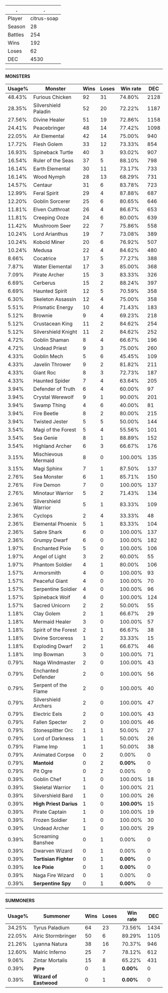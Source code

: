 .|.
|-|-
Player|citrus-soap
Season|28
Battles|254
Wins|192
Loses|62
DEC|4530

---
**MONSTERS**

Usage%|Monster|Wins|Loses|Win rate|DEC|
-|-|-|-|-|-|
48.43%|Furious Chicken|92|31|74.80%|2128|
28.35%|Silvershield Paladin|52|20|72.22%|1187|
27.56%|Divine Healer|51|19|72.86%|1158|
24.41%|Peacebringer|48|14|77.42%|1098|
22.05%|Air Elemental|42|14|75.00%|940|
17.72%|Flesh Golem|33|12|73.33%|854|
16.93%|Spineback Turtle|40|3|93.02%|907|
16.54%|Ruler of the Seas|37|5|88.10%|798|
16.14%|Earth Elemental|30|11|73.17%|733|
16.14%|Wood Nymph|28|13|68.29%|731|
14.57%|Centaur|31|6|83.78%|723|
12.99%|Feral Spirit|29|4|87.88%|687|
12.20%|Goblin Sorcerer|25|6|80.65%|646|
11.81%|Elven Cutthroat|26|4|86.67%|653|
11.81%|Creeping Ooze|24|6|80.00%|639|
11.42%|Mushroom Seer|22|7|75.86%|558|
10.24%|Lord Arianthus|19|7|73.08%|389|
10.24%|Kobold Miner|20|6|76.92%|507|
10.24%|Medusa|22|4|84.62%|480|
8.66%|Cocatrice|17|5|77.27%|388|
7.87%|Water Elemental|17|3|85.00%|368|
7.09%|Pirate Archer|15|3|83.33%|326|
6.69%|Cerberus|15|2|88.24%|397|
6.69%|Haunted Spirit|12|5|70.59%|358|
6.30%|Skeleton Assassin|12|4|75.00%|358|
5.51%|Prismatic Energy|10|4|71.43%|183|
5.12%|Brownie|9|4|69.23%|218|
5.12%|Crustacean King|11|2|84.62%|254|
5.12%|Silvershield Knight|11|2|84.62%|252|
4.72%|Goblin Shaman|8|4|66.67%|196|
4.72%|Undead Priest|9|3|75.00%|260|
4.33%|Goblin Mech|5|6|45.45%|109|
4.33%|Javelin Thrower|9|2|81.82%|211|
4.33%|Giant Roc|8|3|72.73%|187|
4.33%|Haunted Spider|7|4|63.64%|205|
3.94%|Defender of Truth|6|4|60.00%|97|
3.94%|Crystal Werewolf|9|1|90.00%|201|
3.94%|Swamp Thing|4|6|40.00%|81|
3.94%|Fire Beetle|8|2|80.00%|215|
3.94%|Twisted Jester|5|5|50.00%|144|
3.54%|Magi of the Forest|5|4|55.56%|101|
3.54%|Sea Genie|8|1|88.89%|152|
3.54%|Highland Archer|6|3|66.67%|176|
3.15%|Mischievous Mermaid|8|0|100.00%|135|
3.15%|Magi Sphinx|7|1|87.50%|137|
2.76%|Sea Monster|6|1|85.71%|150|
2.76%|Fire Demon|7|0|100.00%|137|
2.76%|Minotaur Warrior|5|2|71.43%|134|
2.36%|Silvershield Warrior|5|1|83.33%|109|
2.36%|Cyclops|2|4|33.33%|48|
2.36%|Elemental Phoenix|5|1|83.33%|104|
2.36%|Sabre Shark|6|0|100.00%|137|
2.36%|Grumpy Dwarf|6|0|100.00%|182|
1.97%|Enchanted Pixie|5|0|100.00%|106|
1.97%|Angel of Light|3|2|60.00%|55|
1.97%|Phantom Soldier|4|1|80.00%|106|
1.57%|Armorsmith|4|0|100.00%|93|
1.57%|Peaceful Giant|4|0|100.00%|70|
1.57%|Serpentine Soldier|4|0|100.00%|96|
1.57%|Spineback Wolf|4|0|100.00%|124|
1.57%|Sacred Unicorn|2|2|50.00%|55|
1.18%|Clay Golem|2|1|66.67%|29|
1.18%|Mermaid Healer|3|0|100.00%|57|
1.18%|Spirit of the Forest|2|1|66.67%|38|
1.18%|Divine Sorceress|1|2|33.33%|15|
1.18%|Exploding Dwarf|2|1|66.67%|46|
1.18%|Imp Bowman|3|0|100.00%|71|
0.79%|Naga Windmaster|2|0|100.00%|43|
0.79%|Enchanted Defender|2|0|100.00%|56|
0.79%|Serpent of the Flame|2|0|100.00%|40|
0.79%|Silvershield Archers|2|0|100.00%|47|
0.79%|Electric Eels|2|0|100.00%|43|
0.79%|Fallen Specter|2|0|100.00%|46|
0.79%|Stonesplitter Orc|1|1|50.00%|27|
0.79%|Lord of Darkness|1|1|50.00%|26|
0.79%|Flame Imp|1|1|50.00%|38|
0.79%|Animated Corpse|0|2|0.00%|0|
0.79%|**Mantoid**|0|2|**0.00%**|0|
0.79%|Pit Ogre|0|2|0.00%|0|
0.39%|Goblin Chef|1|0|100.00%|18|
0.39%|Skeletal Warrior|1|0|100.00%|21|
0.39%|Silvershield Bard|1|0|100.00%|26|
0.39%|**High Priest Darius**|1|0|**100.00%**|15|
0.39%|Pirate Captain|1|0|100.00%|19|
0.39%|Frozen Soldier|1|0|100.00%|30|
0.39%|Undead Archer|1|0|100.00%|29|
0.39%|Screaming Banshee|0|1|0.00%|0|
0.39%|Dwarven Wizard|0|1|0.00%|0|
0.39%|**Tortisian Fighter**|0|1|**0.00%**|0|
0.39%|**Ice Pixie**|0|1|**0.00%**|0|
0.39%|Naga Fire Wizard|0|1|0.00%|0|
0.39%|**Serpentine Spy**|0|1|**0.00%**|0|

---
**SUMMONERS**

Usage%|Summoner|Wins|Loses|Win rate|DEC|
-|-|-|-|-|-|
34.25%|Tyrus Paladium|64|23|73.56%|1434|
22.05%|Alric Stormbringer|50|6|89.29%|1105|
21.26%|Lyanna Natura|38|16|70.37%|946|
12.60%|Malric Inferno|25|7|78.12%|612|
9.06%|Zintar Mortalis|15|8|65.22%|431|
0.39%|**Pyre**|0|1|**0.00%**|0|
0.39%|**Wizard of Eastwood**|0|1|**0.00%**|0|
